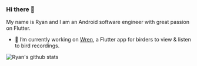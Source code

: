 ### Hi there 👋

<!--
**ryanhoo/ryanhoo** is a ✨ _special_ ✨ repository because its `README.md` (this file) appears on your GitHub profile.

Here are some ideas to get you started:

- 🔭 I’m currently working on ...
- 🌱 I’m currently learning ...
- 👯 I’m looking to collaborate on ...
- 🤔 I’m looking for help with ...
- 💬 Ask me about ...
- 📫 How to reach me: ...
- 😄 Pronouns: ...
- ⚡ Fun fact: ...
-->

My name is Ryan and I am an Android software engineer with great passion on Flutter.

- 🔭 I’m currently working on [Wren](https://birders.cn/wren), a Flutter app for birders to view & listen to bird recordings.


![Ryan's github stats](https://github-readme-stats.vercel.app/api?username=ryanhoo&&count_private=true&show_icons=true&theme=default)
